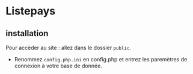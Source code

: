 # Listepays

## installation

Pour accèder au site : allez dans le dossier `public`.

- Renommez `config.php.ini` en config.php et entrez les paremètres de connexion à votre base de donnée.
